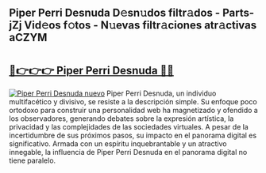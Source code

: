 ## Piper Perri Desnuda D𝚎sn𝚞dos filtr𝚊dos - Parts-jZj Vid𝚎os f𝚘tos - N𝚞evas filtr𝚊ciones atr𝚊ctivas aCZYM

# <h2><a href="http://mb6q4hc.tromn.icu/?c=Piper+Perri+Desnuda">🔗👉👉👉 Piper Perri Desnuda 🔗🔗</a></h2>

[![Piper Perri Desnuda nuevo](https://i.imgur.com/pEAQMta.gif)](http://mb6q4hc.tromn.icu/?c=Piper+Perri+Desnuda)
Piper Perri Desnuda, un individuo multifacético y divisivo, se resiste a la descripción simple. Su enfoque poco ortodoxo para construir una personalidad web ha magnetizado y ofendido a los observadores, generando debates sobre la expresión artística, la privacidad y las complejidades de las sociedades virtuales. A pesar de la incertidumbre de sus próximos pasos, su impacto en el panorama digital es significativo. Armada con un espíritu inquebrantable y un atractivo innegable, la influencia de Piper Perri Desnuda en el panorama digital no tiene paralelo.
